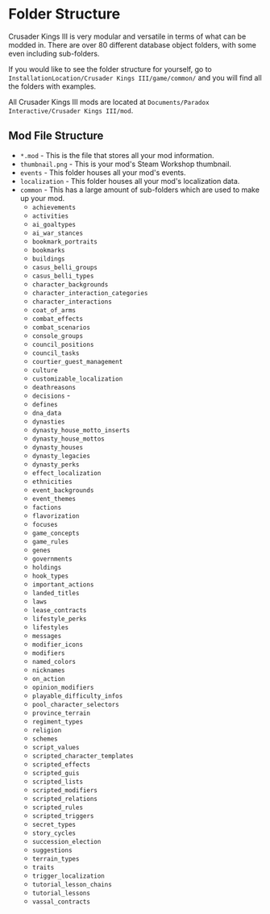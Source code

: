 # Folder Structure

Crusader Kings III is very modular and versatile in terms of what can be modded in. There are over 80 different database object folders, with some even including sub-folders.

If you would like to see the folder structure for yourself, go to `InstallationLocation/Crusader Kings III/game/common/` and you will find all the folders with examples.

All Crusader Kings III mods are located at `Documents/Paradox Interactive/Crusader Kings III/mod`.

## Mod File Structure

* `*.mod` - This is the file that stores all your mod information.
* `thumbnail.png` - This is your mod's Steam Workshop thumbnail.
* `events` - This folder houses all your mod's events.
* `localization` - This folder houses all your mod's localization data.
* `common` - This has a large amount of sub-folders which are used to make up your mod.
  * `achievements`
  * `activities`
  * `ai_goaltypes`
  * `ai_war_stances`
  * `bookmark_portraits`
  * `bookmarks`
  * `buildings`
  * `casus_belli_groups`
  * `casus_belli_types`
  * `character_backgrounds`
  * `character_interaction_categories`
  * `character_interactions`
  * `coat_of_arms`
  * `combat_effects`
  * `combat_scenarios`
  * `console_groups`
  * `council_positions`
  * `council_tasks`
  * `courtier_guest_management`
  * `culture`
  * `customizable_localization`
  * `deathreasons`
  * `decisions` -
  * `defines`
  * `dna_data`
  * `dynasties`
  * `dynasty_house_motto_inserts`
  * `dynasty_house_mottos`
  * `dynasty_houses`
  * `dynasty_legacies`
  * `dynasty_perks`
  * `effect_localization`
  * `ethnicities`
  * `event_backgrounds`
  * `event_themes`
  * `factions`
  * `flavorization`
  * `focuses`
  * `game_concepts`
  * `game_rules`
  * `genes`
  * `governments`
  * `holdings`
  * `hook_types`
  * `important_actions`
  * `landed_titles`
  * `laws`
  * `lease_contracts`
  * `lifestyle_perks`
  * `lifestyles`
  * `messages`
  * `modifier_icons`
  * `modifiers`
  * `named_colors`
  * `nicknames`
  * `on_action`
  * `opinion_modifiers`
  * `playable_difficulty_infos`
  * `pool_character_selectors`
  * `province_terrain`
  * `regiment_types`
  * `religion`
  * `schemes`
  * `script_values`
  * `scripted_character_templates`
  * `scripted_effects`
  * `scripted_guis`
  * `scripted_lists`
  * `scripted_modifiers`
  * `scripted_relations`
  * `scripted_rules`
  * `scripted_triggers`
  * `secret_types`
  * `story_cycles`
  * `succession_election`
  * `suggestions`
  * `terrain_types`
  * `traits`
  * `trigger_localization`
  * `tutorial_lesson_chains`
  * `tutorial_lessons`
  * `vassal_contracts`
